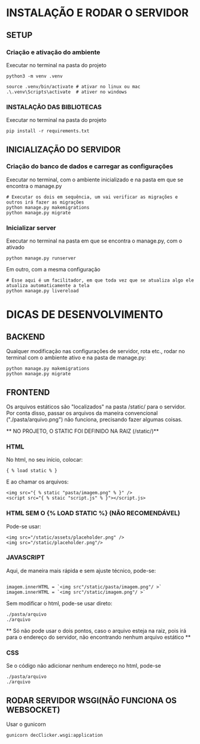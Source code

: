 # INSTALAÇÃO E RODAR O SERVIDOR

## SETUP

### Criação e ativação do ambiente
Executar no terminal na pasta do projeto
```
python3 -m venv .venv

source .venv/bin/activate # ativar no linux ou mac
.\.venv\Scripts\activate  # ativer no windows
```

### INSTALAÇÃO DAS BIBLIOTECAS
Executar no terminal na pasta do projeto
```
pip install -r requirements.txt
```

## INICIALIZAÇÃO DO SERVIDOR

### Criação do banco de dados e carregar as configurações

Executar no terminal, com o ambiente inicializado e na pasta em que se encontra o manage.py
```
# Executar os dois em sequência, um vai verificar as migrações e outros irá fazer as migrações
python manage.py makemigrations
python manage.py migrate
```

### Inicializar server
Executar no terminal na pasta em que se encontra o manage.py, com o ativado

```
python manage.py runserver
```

Em outro, com a mesma configuração
```
# Esse aqui é um facilitador, em que toda vez que se atualiza algo ele atualiza automaticamente a tela
python manage.py livereload
```
# DICAS DE DESENVOLVIMENTO

## BACKEND

Qualquer modificação nas configurações de servidor, rota etc., rodar no terminal com o ambiente ativo e na pasta de manage.py:
```
python manage.py makemigrations
python manage.py migrate
```

## FRONTEND

Os arquivos estáticos são "localizados" na pasta /static/ para o servidor. Por conta disso, passar os arquivos da maneira convencional ("./pasta/arquivo.png") não funciona, precisando fazer algumas coisas.

** NO PROJETO, O STATIC FOI DEFINIDO NA RAIZ (/static/)**

### HTML
No html, no seu início, colocar:
```
{ % load static % }
```

E ao chamar os arquivos:

```
<img src="{ % static "pasta/imagem.png" % }" />
<script src="{ % staic "script.js" % }"></script.js>
```

### HTML SEM O {% LOAD STATIC %} (NÃO RECOMENDÁVEL)
Pode-se usar:
```
<img src="/static/assets/placeholder.png" />
<img src="/static/placeholder.png"/>
```

### JAVASCRIPT

Aqui, de maneira mais rápida e sem ajuste técnico, pode-se:

```

imagem.innerHTML = `<img src"/static/pasta/imagem.png"/ >`
imagem.innerHTML = `<img src"/static/imagem.png"/ >`

```

Sem modificar o html, pode-se usar direto:

```
./pasta/arquivo
./arquivo
```
** Só não pode usar o dois pontos, caso o arquivo esteja na raiz, pois irá para o endereço do servidor, não encontrando nenhum arquivo estático **

### CSS
Se o código não adicionar nenhum endereço no html, pode-se

```
./pasta/arquivo
./arquivo
```

## RODAR SERVIDOR WSGI(NÃO FUNCIONA OS WEBSOCKET)
Usar o gunicorn
```
gunicorn decClicker.wsgi:application
```
